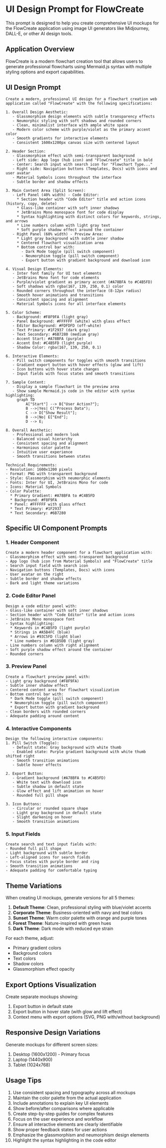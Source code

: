 # UI Design Prompt for FlowCreate

This prompt is designed to help you create comprehensive UI mockups for the FlowCreate application using image UI generators like Midjourney, DALL-E, or other AI design tools.

## Application Overview

FlowCreate is a modern flowchart creation tool that allows users to generate professional flowcharts using Mermaid.js syntax with multiple styling options and export capabilities.

## UI Design Prompt

```
Create a modern, professional UI design for a flowchart creation web application called "FlowCreate" with the following specifications:

1. Overall Design Aesthetic:
   - Glassmorphism design elements with subtle transparency effects
   - Neumorphic styling with soft shadows and rounded corners
   - Clean, minimalist interface with ample white space
   - Modern color scheme with purple/violet as the primary accent color
   - Smooth gradients for interactive elements
   - Consistent 1600x1200px canvas size with centered layout

2. Header Section:
   - Glassmorphism effect with semi-transparent background
   - Left side: App logo (hub icon) and "FlowCreate" title in bold
   - Center: Search input with search icon for "Flowchart Type..."
   - Right side: Navigation buttons (Templates, Docs) with icons and user avatar
   - Material Symbols icons throughout the interface
   - Subtle border and shadow effects

3. Main Content Area (Split Screen):
   - Left Panel (40% width) - Code Editor:
     * Section header with "Code Editor" title and action icons (history, copy, delete)
     * Glass-like container with soft inner shadows
     * JetBrains Mono monospace font for code display
     * Syntax highlighting with distinct colors for keywords, strings, and arrows
     * Line numbers column with light gray text
     * Soft purple shadow effect around the container
   - Right Panel (60% width) - Preview Area:
     * Light gray background with subtle inner shadow
     * Centered flowchart visualization area
     * Bottom control bar with:
       - Dark Mode toggle (pill switch component)
       - Neumorphism toggle (pill switch component)
       - Export button with gradient background and download icon

4. Visual Design Elements:
   - Inter font family for UI text elements
   - JetBrains Mono font for code elements
   - Purple/violet gradient as primary accent (#A78BFA to #C4B5FD)
   - Soft shadows with rgba(167, 139, 250, 0.1) color
   - Rounded corners throughout the interface (8-12px radius)
   - Smooth hover animations and transitions
   - Consistent spacing and alignment
   - Material Symbols icons for all interface elements

5. Color Scheme:
   - Background: #F8F9FA (light gray)
   - Panel Background: #FFFFFF (white) with glass effect
   - Editor Background: #FDFDFD (off-white)
   - Text Primary: #1F2937 (dark gray)
   - Text Secondary: #6B7280 (medium gray)
   - Accent Start: #A78BFA (purple)
   - Accent End: #C4B5FD (light purple)
   - Shadow Color: rgba(167, 139, 250, 0.1)

6. Interactive Elements:
   - Pill switch components for toggles with smooth transitions
   - Gradient export button with hover effects (glow and lift)
   - Icon buttons with hover state changes
   - Input fields with focus states and smooth transitions

7. Sample Content:
   - Display a sample flowchart in the preview area
   - Show sample Mermaid.js code in the editor with syntax highlighting:
     graph TD
         A["Start"] --> B{"User Action?"};
         B -->|Yes| C("Process Data");
         C --> D["Show Result"];
         B -->|No| E["End"];
         D --> E;

8. Overall Aesthetic:
   - Professional and modern look
   - Balanced visual hierarchy
   - Consistent spacing and alignment
   - Harmonious color palette
   - Intuitive user experience
   - Smooth transitions between states

Technical Requirements:
- Resolution: 1600x1200 pixels
- Format: PNG with transparent background
- Style: Glassmorphism with neumorphic elements
- Fonts: Inter for UI, JetBrains Mono for code
- Icons: Material Symbols
- Color Palette: 
  * Primary Gradient: #A78BFA to #C4B5FD
  * Background: #F8F9FA
  * Panel: #FFFFFF with glass effect
  * Text Primary: #1F2937
  * Text Secondary: #6B7280
```

## Specific UI Component Prompts

### 1. Header Component
```
Create a modern header component for a flowchart application with:
- Glassmorphism effect with semi-transparent background
- App logo (hub icon from Material Symbols) and "FlowCreate" title
- Search input field with search icon
- Navigation buttons (Templates, Docs) with icons
- User avatar on the right
- Subtle border and shadow effects
- Dark and light theme variations
```

### 2. Code Editor Panel
```
Design a code editor panel with:
- Glass-like container with soft inner shadows
- Section header with "Code Editor" title and action icons
- JetBrains Mono monospace font
- Syntax highlighting:
  * Keywords in #C4B5FD (light purple)
  * Strings in #A5B4FC (blue)
  * Arrows in #93C5FD (light blue)
  * Line numbers in #D1D5DB (light gray)
- Line numbers column with right alignment
- Soft purple shadow effect around the container
- Rounded corners
```

### 3. Preview Panel
```
Create a flowchart preview panel with:
- Light gray background (#F8F9FA)
- Subtle inner shadow effect
- Centered content area for flowchart visualization
- Bottom control bar with:
  * Dark Mode toggle (pill switch component)
  * Neumorphism toggle (pill switch component)
  * Export button with gradient background
- Clean borders with rounded corners
- Adequate padding around content
```

### 4. Interactive Components
```
Design the following interactive components:
1. Pill Switch (Toggle):
   - Default state: Gray background with white thumb
   - Enabled state: Purple gradient background with white thumb shifted right
   - Smooth transition animations
   - Subtle hover effects

2. Export Button:
   - Gradient background (#A78BFA to #C4B5FD)
   - White text with download icon
   - Subtle shadow in default state
   - Glow effect and lift animation on hover
   - Rounded full pill shape

3. Icon Buttons:
   - Circular or rounded square shape
   - Light gray background in default state
   - Slight darkening on hover
   - Smooth transition animations
```

### 5. Input Fields
```
Create search and text input fields with:
- Rounded full pill shape
- Light background with subtle border
- Left-aligned icons for search fields
- Focus states with purple border and ring
- Smooth transition animations
- Adequate padding for comfortable typing
```

## Theme Variations

When creating UI mockups, generate versions for all 5 themes:

1. **Default Theme**: Clean, professional styling with blue/violet accents
2. **Corporate Theme**: Business-oriented with navy and teal colors
3. **Sunset Theme**: Warm color palette with orange and purple tones
4. **Forest Theme**: Nature-inspired with green hues
5. **Dark Theme**: Dark mode with reduced eye strain

For each theme, adjust:
- Primary gradient colors
- Background colors
- Text colors
- Shadow colors
- Glassmorphism effect opacity

## Export Options Visualization

Create separate mockups showing:
1. Export button in default state
2. Export button in hover state (with glow and lift effect)
3. Context menu with export options (SVG, PNG with/without background)

## Responsive Design Variations

Generate mockups for different screen sizes:
1. Desktop (1600x1200) - Primary focus
2. Laptop (1440x900)
3. Tablet (1024x768)

## Usage Tips

1. Use consistent spacing and typography across all mockups
2. Maintain the color palette from the actual application
3. Include annotations to explain key UI elements
4. Show before/after comparisons where applicable
5. Create step-by-step guides for complex features
6. Focus on the user experience and workflow
7. Ensure all interactive elements are clearly identifiable
8. Show proper feedback states for user actions
9. Emphasize the glassmorphism and neumorphism design elements
10. Highlight the syntax highlighting in the code editor